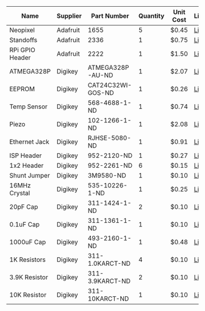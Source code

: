 Name            | Supplier | Part Number       | Quantity | Unit Cost | Link
----------------|----------|-------------------|----------|-----------|----------------------------------------------------------------------------------------------------------------
Neopixel        | Adafruit | 1655              | 5        | $0.45     | [Link](https://www.adafruit.com/product/1655)
Standoffs       | Adafruit | 2336              | 1        | $0.75     | [Link](https://www.adafruit.com/product/2336)
RPi GPIO Header | Adafruit | 2222              | 1        | $1.50     | [Link](https://www.adafruit.com/product/2222)
ATMEGA328P      | Digikey  | ATMEGA328P-AU-ND  | 1        | $2.07     | [Link](https://www.digikey.com/product-detail/en/microchip-technology/ATMEGA328P-AU/ATMEGA328P-AU-ND/1832260)
EEPROM          | Digikey  | CAT24C32WI-GOS-ND | 1        | $0.26     | [Link](https://www.digikey.com/products/en?mpart=CAT24C32WI-G&v=488)
Temp Sensor     | Digikey  | 568-4688-1-ND     | 1        | $0.74     | [Link](https://www.digikey.com/product-detail/en/nxp-usa-inc/LM75BD,118/568-4688-1-ND/1993025)
Piezo           | Digikey  | 102-1266-1-ND     | 1        | $2.08     | [Link](https://www.digikey.com/product-detail/en/cui-inc/CT-1205H-SMT-TR/102-1266-1-ND/610974)
Ethernet Jack   | Digikey  | RJHSE-5080-ND     | 1        | $0.91     | [Link](https://www.digikey.com/product-detail/en/amphenol-commercial-products/RJHSE-5080/RJHSE-5080-ND/1242687)
ISP Header      | Digikey  | 952-2120-ND       | 1        | $0.27     | [Link](https://www.digikey.com/product-detail/en/harwin-inc/M20-9980345/952-2120-ND/3728084)
1x2 Header      | Digikey  | 952-2261-ND       | 6        | $0.15     | [Link](https://www.digikey.com/product-detail/en/harwin-inc/M20-9990245/952-2261-ND/3728225)
Shunt Jumper    | Digikey  | 3M9580-ND         | 1        | $0.10     | [Link](http://www.digikey.com/scripts/DkSearch/dksus.dll?Detail&itemSeq=231061205&uq=636334990418973231)
16MHz Crystal   | Digikey  | 535-10226-1-ND    | 1        | $0.25     | [Link](https://www.digikey.com/products/en?keywords=535-10226-1-ND)
20pF Cap        | Digikey  | 311-1424-1-ND     | 2        | $0.10     | [Link](https://www.digikey.com/product-detail/en/yageo/CC0603JRNPO9BN200/311-1424-1-ND/2833730)
0.1uF Cap       | Digikey  | 311-1361-1-ND     | 1        | $0.10     | [Link](https://www.digikey.com/product-detail/en/yageo/CC0805ZRY5V9BB104/311-1361-1-ND/2103145)
1000uF Cap      | Digikey  | 493-2160-1-ND     | 1        | $0.48     | [Link](https://www.digikey.com/product-detail/en/nichicon/UWT0J102MNL1GS/493-2160-1-ND/590135)
1K Resistors    | Digikey  | 311-1.0KARCT-ND   | 4        | $0.10     | [Link](https://www.digikey.com/product-detail/en/yageo/RC0805JR-071KL/311-1.0KARCT-ND/731165)
3.9K Resistor   | Digikey  | 311-3.9KARCT-ND   | 2        | $0.10     | [Link](https://www.digikey.com/product-detail/en/yageo/RC0805JR-073K9L/311-3.9KARCT-ND/731252)
10K Resistor    | Digikey  | 311-10KARCT-ND    | 1        | $0.10     | [Link](https://www.digikey.com/product-detail/en/yageo/RC0805JR-0710KL/311-10KARCT-ND/731188)
